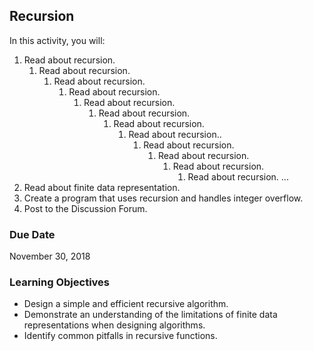 ## Recursion

In this activity, you will:
1. Read about recursion.
    1. Read about recursion.
        1. Read about recursion.
           1. Read about recursion.
               1. Read about recursion.
                   1. Read about recursion.
                       1. Read about recursion.
                           1. Read about recursion..
                               1. Read about recursion.
                                   1. Read about recursion.
                                       1. Read about recursion.
                                           1. Read about recursion.
                                              ...
2. Read about finite data representation.
3. Create a program that uses recursion and handles integer overflow.
4. Post to the Discussion Forum.
  

### Due Date

November 30, 2018

### Learning Objectives

* Design a simple and efficient recursive algorithm.
* Demonstrate an understanding of the limitations of finite data representations when designing algorithms.
* Identify common pitfalls in recursive functions.
